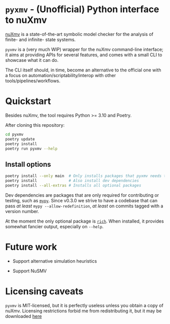# `pyxmv` - (Unofficial) Python interface to nuXmv

[nuXmv](https://nuxmv.fbk.eu/) is a state-of-the-art symbolic model checker for
the analysis of finite- and infinite- state systems.

`pyxmv` is a (very much WIP) wrapper for the nuXmv command-line interface; it
aims at providing APIs for several features, and comes with a small CLI to
showcase what it can do.

The CLI itself should, in time, become an alternative to the official one with
a focus on automation/scriptability/interop with other
tools/pipelines/workflows.

# Quickstart

Besides nuXmv, the tool requires Python >= 3.10 and Poetry.

After cloning this repository:

```bash
cd pyxmv
poetry update
poetry install
poetry run pyxmv --help
```

## Install options

```bash
poetry install --only main  # Only installs packages that pyxmv needs to run
poetry install              # Also install dev dependencies
poetry install --all-extras # Installs all optional packages
```

Dev dependencies are packages that are only required for contributing or
testing, such as [`mypy`](https://www.mypy-lang.org/). Since v0.3.0 we strive
to have a codebase that can pass _at least_ `mypy --allow-redefinition`,
_at least_ on commits tagged with a version number.

At the moment the only optional package is
[`rich`](https://github.com/Textualize/rich).
When installed, it provides somewhat fancier output, especially on `--help`.

# Future work

* Support alternative simulation heuristics

* Support NuSMV

# Licensing caveats

`pyxmv` is MIT-licensed, but it is perfectly useless unless you obtain a copy
of nuXmv. Licensing restrictions forbid me from redistributing it, but it may
be downloaded [here](https://nuxmv.fbk.eu/download.html)
